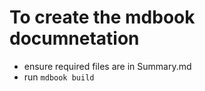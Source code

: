 # To create the mdbook documnetation

- ensure required files are in Summary.md
- run `mdbook build`


